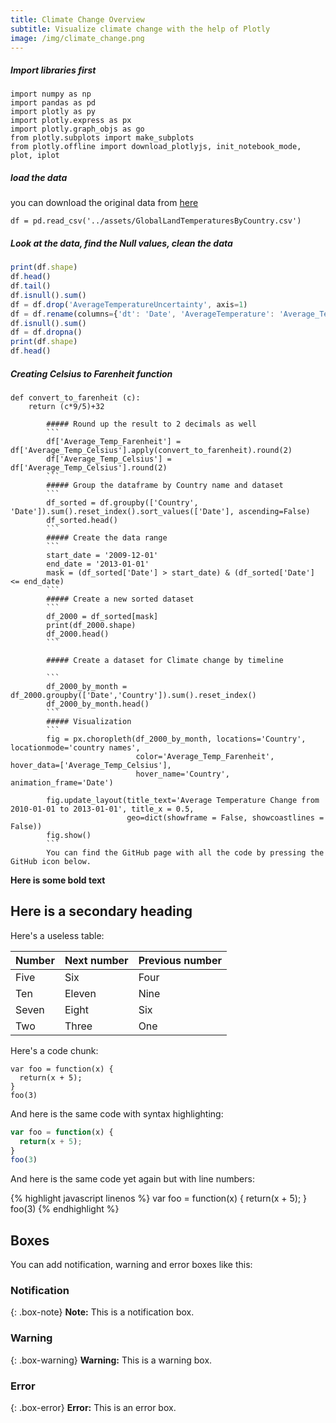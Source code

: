 ```yaml
---
title: Climate Change Overview
subtitle: Visualize climate change with the help of Plotly
image: /img/climate_change.png
---
```


##### Import libraries first
```
import numpy as np
import pandas as pd
import plotly as py
import plotly.express as px
import plotly.graph_objs as go
from plotly.subplots import make_subplots
from plotly.offline import download_plotlyjs, init_notebook_mode, plot, iplot
```
##### load the data
you can download the original data from [here](http://google.com)
```
df = pd.read_csv('../assets/GlobalLandTemperaturesByCountry.csv')
```
##### Look at the data, find the Null values, clean the data
```javascript
print(df.shape)
df.head()
df.tail()
df.isnull().sum()
df = df.drop('AverageTemperatureUncertainty', axis=1)
df = df.rename(columns={'dt': 'Date', 'AverageTemperature': 'Average_Temp'})
df.isnull().sum()
df = df.dropna()
print(df.shape)
df.head()
```
##### Creating Celsius to Farenheit function
```
def convert_to_farenheit (c):
    return (c*9/5)+32
```
            ##### Round up the result to 2 decimals as well
            ```
            df['Average_Temp_Farenheit'] = df['Average_Temp_Celsius'].apply(convert_to_farenheit).round(2)
            df['Average_Temp_Celsius'] = df['Average_Temp_Celsius'].round(2)
            ```
            ##### Group the dataframe by Country name and dataset
            ```
            df_sorted = df.groupby(['Country', 'Date']).sum().reset_index().sort_values(['Date'], ascending=False)
            df_sorted.head()
            ```
            ##### Create the data range
            ```
            start_date = '2009-12-01'
            end_date = '2013-01-01'
            mask = (df_sorted['Date'] > start_date) & (df_sorted['Date'] <= end_date)
            ```
            ##### Create a new sorted dataset
            ```
            df_2000 = df_sorted[mask]
            print(df_2000.shape)
            df_2000.head()
            ```

            ##### Create a dataset for Climate change by timeline

            ```
            df_2000_by_month = df_2000.groupby(['Date','Country']).sum().reset_index()
            df_2000_by_month.head()
            ```
            ##### Visualization
            ```
            fig = px.choropleth(df_2000_by_month, locations='Country', locationmode='country names', 
                                color='Average_Temp_Farenheit', hover_data=['Average_Temp_Celsius'],
                                hover_name='Country', animation_frame='Date')

            fig.update_layout(title_text='Average Temperature Change from 2010-01-01 to 2013-01-01', title_x = 0.5, 
                              geo=dict(showframe = False, showcoastlines = False))
            fig.show()
            ```
            You can find the GitHub page with all the code by pressing the GitHub icon below.

**Here is some bold text**

## Here is a secondary heading

Here's a useless table:

| Number | Next number | Previous number |
| :------ |:--- | :--- |
| Five | Six | Four |
| Ten | Eleven | Nine |
| Seven | Eight | Six |
| Two | Three | One |

Here's a code chunk:

~~~
var foo = function(x) {
  return(x + 5);
}
foo(3)
~~~

And here is the same code with syntax highlighting:

```javascript
var foo = function(x) {
  return(x + 5);
}
foo(3)
```

And here is the same code yet again but with line numbers:

{% highlight javascript linenos %}
var foo = function(x) {
  return(x + 5);
}
foo(3)
{% endhighlight %}

## Boxes
You can add notification, warning and error boxes like this:

### Notification

{: .box-note}
**Note:** This is a notification box.

### Warning

{: .box-warning}
**Warning:** This is a warning box.

### Error

{: .box-error}
**Error:** This is an error box.
